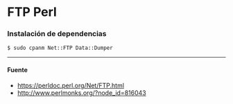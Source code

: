 # FTP Perl

### Instalación de dependencias

    $ sudo cpanm Net::FTP Data::Dumper

---

#### Fuente

+ https://perldoc.perl.org/Net/FTP.html
+ http://www.perlmonks.org/?node_id=816043
